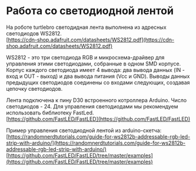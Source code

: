 # Работа со светодиодной лентой

На роботе turtlebro светодидная лента выполнена из адресных светодиодов WS2812.   
[https://cdn-shop.adafruit.com/datasheets/WS2812.pdf](https://cdn-shop.adafruit.com/datasheets/WS2812.pdf)

WS2812 - это три светодиода RGB и микросхема-драйвер для управления этими светодиодами, собранные в одном SMD корпусе. Корпус каждого светодиода имеет 4 вывода: два вывода данных \(IN - вход и OUT - выход\) и два вывода питания \(Vcc и GND\).  Выводы данных  предыдущих светодиодов соединены со входами следующих, создавая цепочку светодиодов.

Лента подключена к пину D30 встроенного котроллера Аrduino. Число светодиодов - 24. Для управления светодиодами мы рекомендуем использовать библиотеку FastLed.  
 [https://github.com/FastLED/FastLED](https://github.com/FastLED/FastLED)

Пример управления светодиодной лентой из arduino-скетча:  
[https://randomnerdtutorials.com/guide-for-ws2812b-addressable-rgb-led-strip-with-arduino/](https://randomnerdtutorials.com/guide-for-ws2812b-addressable-rgb-led-strip-with-arduino/)  
[https://github.com/FastLED/FastLED/tree/master/examples](https://github.com/FastLED/FastLED/tree/master/examples)

